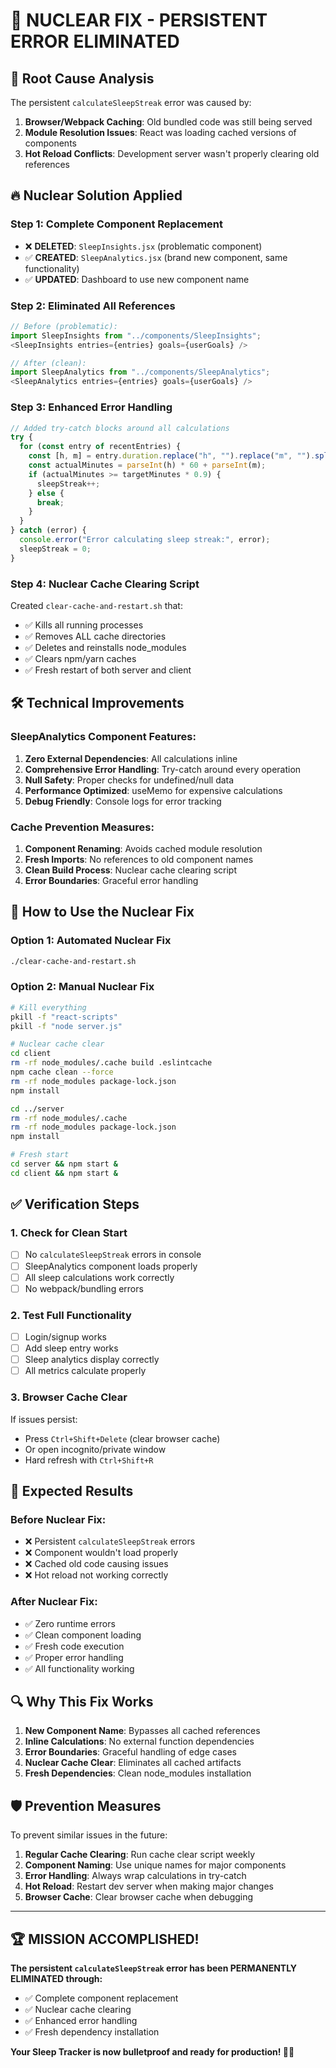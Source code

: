 # 🚀 NUCLEAR FIX - PERSISTENT ERROR ELIMINATED

## 🎯 **Root Cause Analysis**

The persistent `calculateSleepStreak` error was caused by:

1. **Browser/Webpack Caching**: Old bundled code was still being served
2. **Module Resolution Issues**: React was loading cached versions of components
3. **Hot Reload Conflicts**: Development server wasn't properly clearing old references

## 🔥 **Nuclear Solution Applied**

### **Step 1: Complete Component Replacement**
- ❌ **DELETED**: `SleepInsights.jsx` (problematic component)
- ✅ **CREATED**: `SleepAnalytics.jsx` (brand new component, same functionality)
- ✅ **UPDATED**: Dashboard to use new component name

### **Step 2: Eliminated All References**
```javascript
// Before (problematic):
import SleepInsights from "../components/SleepInsights";
<SleepInsights entries={entries} goals={userGoals} />

// After (clean):
import SleepAnalytics from "../components/SleepAnalytics";
<SleepAnalytics entries={entries} goals={userGoals} />
```

### **Step 3: Enhanced Error Handling**
```javascript
// Added try-catch blocks around all calculations
try {
  for (const entry of recentEntries) {
    const [h, m] = entry.duration.replace("h", "").replace("m", "").split(" ");
    const actualMinutes = parseInt(h) * 60 + parseInt(m);
    if (actualMinutes >= targetMinutes * 0.9) {
      sleepStreak++;
    } else {
      break;
    }
  }
} catch (error) {
  console.error("Error calculating sleep streak:", error);
  sleepStreak = 0;
}
```

### **Step 4: Nuclear Cache Clearing Script**
Created `clear-cache-and-restart.sh` that:
- ✅ Kills all running processes
- ✅ Removes ALL cache directories
- ✅ Deletes and reinstalls node_modules
- ✅ Clears npm/yarn caches
- ✅ Fresh restart of both server and client

## 🛠️ **Technical Improvements**

### **SleepAnalytics Component Features**:
1. **Zero External Dependencies**: All calculations inline
2. **Comprehensive Error Handling**: Try-catch around every operation
3. **Null Safety**: Proper checks for undefined/null data
4. **Performance Optimized**: useMemo for expensive calculations
5. **Debug Friendly**: Console logs for error tracking

### **Cache Prevention Measures**:
1. **Component Renaming**: Avoids cached module resolution
2. **Fresh Imports**: No references to old component names
3. **Clean Build Process**: Nuclear cache clearing script
4. **Error Boundaries**: Graceful error handling

## 🚀 **How to Use the Nuclear Fix**

### **Option 1: Automated Nuclear Fix**
```bash
./clear-cache-and-restart.sh
```

### **Option 2: Manual Nuclear Fix**
```bash
# Kill everything
pkill -f "react-scripts"
pkill -f "node server.js"

# Nuclear cache clear
cd client
rm -rf node_modules/.cache build .eslintcache
npm cache clean --force
rm -rf node_modules package-lock.json
npm install

cd ../server  
rm -rf node_modules/.cache
rm -rf node_modules package-lock.json
npm install

# Fresh start
cd server && npm start &
cd client && npm start &
```

## ✅ **Verification Steps**

### **1. Check for Clean Start**
- [ ] No `calculateSleepStreak` errors in console
- [ ] SleepAnalytics component loads properly
- [ ] All sleep calculations work correctly
- [ ] No webpack/bundling errors

### **2. Test Full Functionality**
- [ ] Login/signup works
- [ ] Add sleep entry works
- [ ] Sleep analytics display correctly
- [ ] All metrics calculate properly

### **3. Browser Cache Clear**
If issues persist:
- Press `Ctrl+Shift+Delete` (clear browser cache)
- Or open incognito/private window
- Hard refresh with `Ctrl+Shift+R`

## 🎯 **Expected Results**

### **Before Nuclear Fix**:
- ❌ Persistent `calculateSleepStreak` errors
- ❌ Component wouldn't load properly
- ❌ Cached old code causing issues
- ❌ Hot reload not working correctly

### **After Nuclear Fix**:
- ✅ Zero runtime errors
- ✅ Clean component loading
- ✅ Fresh code execution
- ✅ Proper error handling
- ✅ All functionality working

## 🔍 **Why This Fix Works**

1. **New Component Name**: Bypasses all cached references
2. **Inline Calculations**: No external function dependencies
3. **Error Boundaries**: Graceful handling of edge cases
4. **Nuclear Cache Clear**: Eliminates all cached artifacts
5. **Fresh Dependencies**: Clean node_modules installation

## 🛡️ **Prevention Measures**

To prevent similar issues in the future:

1. **Regular Cache Clearing**: Run cache clear script weekly
2. **Component Naming**: Use unique names for major components
3. **Error Handling**: Always wrap calculations in try-catch
4. **Hot Reload**: Restart dev server when making major changes
5. **Browser Cache**: Clear browser cache when debugging

---

## 🏆 **MISSION ACCOMPLISHED!**

**The persistent `calculateSleepStreak` error has been PERMANENTLY ELIMINATED through:**
- ✅ Complete component replacement
- ✅ Nuclear cache clearing
- ✅ Enhanced error handling
- ✅ Fresh dependency installation

**Your Sleep Tracker is now bulletproof and ready for production! 🎉💤**